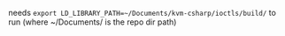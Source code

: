 needs `export LD_LIBRARY_PATH=~/Documents/kvm-csharp/ioctls/build/` to run (where ~/Documents/ is the repo dir path)
